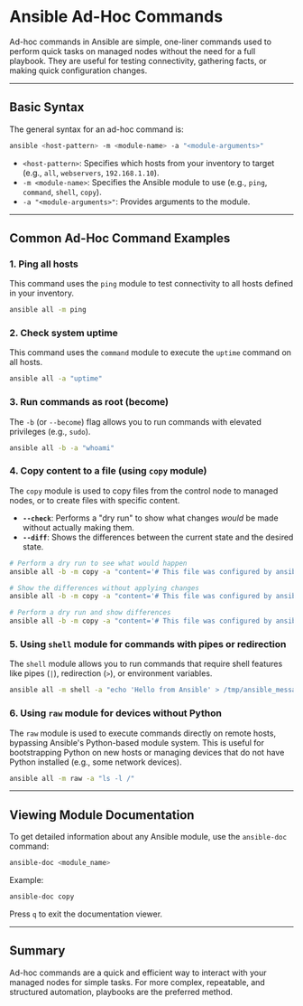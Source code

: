 # Ansible Ad-Hoc Commands

Ad-hoc commands in Ansible are simple, one-liner commands used to perform quick tasks on managed nodes without the need for a full playbook. They are useful for testing connectivity, gathering facts, or making quick configuration changes.

---

## Basic Syntax

The general syntax for an ad-hoc command is:

```bash
ansible <host-pattern> -m <module-name> -a "<module-arguments>"
```

*   `<host-pattern>`: Specifies which hosts from your inventory to target (e.g., `all`, `webservers`, `192.168.1.10`).
*   `-m <module-name>`: Specifies the Ansible module to use (e.g., `ping`, `command`, `shell`, `copy`).
*   `-a "<module-arguments>"`: Provides arguments to the module.

---

## Common Ad-Hoc Command Examples

### 1. Ping all hosts

This command uses the `ping` module to test connectivity to all hosts defined in your inventory.

```bash
ansible all -m ping
```

### 2. Check system uptime

This command uses the `command` module to execute the `uptime` command on all hosts.

```bash
ansible all -a "uptime"
```

### 3. Run commands as root (become)

The `-b` (or `--become`) flag allows you to run commands with elevated privileges (e.g., `sudo`).

```bash
ansible all -b -a "whoami"
```

### 4. Copy content to a file (using `copy` module)

The `copy` module is used to copy files from the control node to managed nodes, or to create files with specific content.

*   **`--check`**: Performs a "dry run" to show what changes *would* be made without actually making them.
*   **`--diff`**: Shows the differences between the current state and the desired state.

```bash
# Perform a dry run to see what would happen
ansible all -b -m copy -a "content='# This file was configured by ansible #' dest=/etc/motd" --check

# Show the differences without applying changes
ansible all -b -m copy -a "content='# This file was configured by ansible #' dest=/etc/motd" --diff

# Perform a dry run and show differences
ansible all -b -m copy -a "content='# This file was configured by ansible #' dest=/etc/motd" --check --diff
```

### 5. Using `shell` module for commands with pipes or redirection

The `shell` module allows you to run commands that require shell features like pipes (`|`), redirection (`>`), or environment variables.

```bash
ansible all -m shell -a "echo 'Hello from Ansible' > /tmp/ansible_message.txt"
```

### 6. Using `raw` module for devices without Python

The `raw` module is used to execute commands directly on remote hosts, bypassing Ansible's Python-based module system. This is useful for bootstrapping Python on new hosts or managing devices that do not have Python installed (e.g., some network devices).

```bash
ansible all -m raw -a "ls -l /"
```

---

## Viewing Module Documentation

To get detailed information about any Ansible module, use the `ansible-doc` command:

```bash
ansible-doc <module_name>
```

Example:

```bash
ansible-doc copy
```

Press `q` to exit the documentation viewer.

---

## Summary

Ad-hoc commands are a quick and efficient way to interact with your managed nodes for simple tasks. For more complex, repeatable, and structured automation, playbooks are the preferred method.
